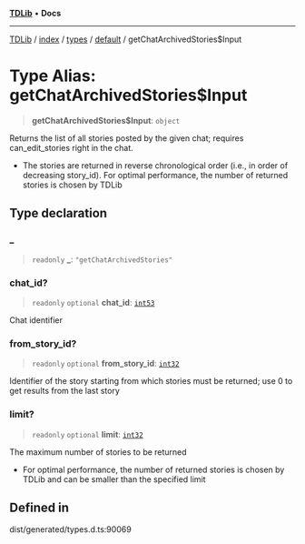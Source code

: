 [**TDLib**](../../../../../../README.md) • **Docs**

***

[TDLib](../../../../../../modules.md) / [index](../../../../../README.md) / [types](../../../README.md) / [default](../README.md) / getChatArchivedStories$Input

# Type Alias: getChatArchivedStories$Input

> **getChatArchivedStories$Input**: `object`

Returns the list of all stories posted by the given chat; requires can_edit_stories right in the chat.

- The stories are returned in reverse chronological order (i.e., in order of decreasing story_id). For optimal performance, the number of returned stories is chosen by TDLib

## Type declaration

### \_

> `readonly` **\_**: `"getChatArchivedStories"`

### chat\_id?

> `readonly` `optional` **chat\_id**: [`int53`](int53.md)

Chat identifier

### from\_story\_id?

> `readonly` `optional` **from\_story\_id**: [`int32`](int32.md)

Identifier of the story starting from which stories must be returned; use 0 to get results from the last story

### limit?

> `readonly` `optional` **limit**: [`int32`](int32.md)

The maximum number of stories to be returned

- For optimal performance, the number of returned stories is chosen by TDLib and can be smaller than the specified limit

## Defined in

dist/generated/types.d.ts:90069
